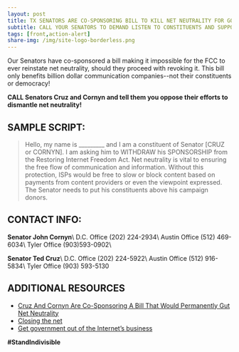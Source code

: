 ```yaml
---
layout: post
title: TX SENATORS ARE CO-SPONSORING BILL TO KILL NET NEUTRALITY FOR GOOD!
subtitle: CALL YOUR SENATORS TO DEMAND LISTEN TO CONSTITUENTS AND SUPPORT NET NEUTRALITY!
tags: [front,action-alert]
share-img: /img/site-logo-borderless.png
---
```

Our Senators have co-sponsored a bill making it impossible for the FCC to ever reinstate net neutrality, should they proceed with revoking it. This bill only benefits billion dollar communication companies--not their constituents or democracy!

**CALL Senators Cruz and Cornyn and tell them you oppose their efforts to dismantle net neutrality!**

## SAMPLE SCRIPT:
>Hello, my name is &#95;&#95;&#95;&#95;&#95;&#95;&#95;&#95;&#95; and I am a constituent of Senator [CRUZ or CORNYN]. I am asking him to WITHDRAW his SPONSORSHIP from the Restoring Internet Freedom Act. Net neutrality is vital to ensuring the free flow of communication and information. Without this protection, ISPs would be free to slow or block content based on payments from content providers or even the viewpoint expressed. The Senator needs to put his constituents above his campaign donors.

## CONTACT INFO:

**Senator John Cornyn**\\
D.C. Office (202) 224-2934\\
Austin Office (512) 469-6034\\
Tyler Office (903)593-0902\\

**Senator Ted Cruz**\\
D.C. Office (202) 224-5922\\
Austin Office (512) 916-5834\\
Tyler Office (903) 593-5130

## ADDITIONAL RESOURCES

* [Cruz And Cornyn Are Co-Sponsoring A Bill That Would Permanently Gut Net Neutrality](http://www.texasmonthly.com/burka-blog/cruz-cornyn-co-sponsoring-bill-permanently-gut-net-neutrality/)
* [Closing the net](http://www.houstonchronicle.com/opinion/editorials/article/Closing-the-net-11157392.php)
* [Get government out of the Internet’s business](https://www.washingtonpost.com/opinions/get-government-out-of-the-internets-business/2017/05/04/7e07fcda-3039-11e7-8674-437ddb6e813e_story.html?utm_term=.e546a49f0c83)

**#StandIndivisible**
